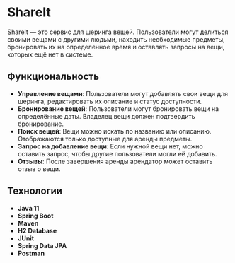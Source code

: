 # ShareIt

ShareIt — это сервис для шеринга вещей. Пользователи могут делиться своими вещами с другими людьми, находить необходимые предметы, бронировать их на определённое время и оставлять запросы на вещи, которых ещё нет в системе.

## Функциональность

- **Управление вещами**: Пользователи могут добавлять свои вещи для шеринга, редактировать их описание и статус доступности.
- **Бронирование вещей**: Пользователи могут бронировать вещи на определённые даты. Владелец вещи должен подтвердить бронирование.
- **Поиск вещей**: Вещи можно искать по названию или описанию. Отображаются только доступные для аренды предметы.
- **Запрос на добавление вещи**: Если нужной вещи нет, можно оставить запрос, чтобы другие пользователи могли её добавить.
- **Отзывы**: После завершения аренды арендатор может оставить отзыв о вещи.

## Технологии

- **Java 11**
- **Spring Boot**
- **Maven**
- **H2 Database**
- **JUnit**
- **Spring Data JPA**
- **Postman**
